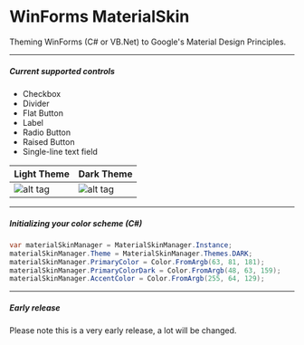 WinForms MaterialSkin
=====================

Theming WinForms (C# or VB.Net) to Google's Material Design Principles.

---

##### Current supported controls
- Checkbox
- Divider
- Flat Button
- Label
- Radio Button
- Raised Button
- Single-line text field

Light Theme | Dark Theme
--- | ---
![alt tag](http://puu.sh/dCnJ0/1a09990e52.png) | ![alt tag](http://puu.sh/dCnNa/96861a2fdf.png)

---

##### Initializing your color scheme (C#)
```cs
var materialSkinManager = MaterialSkinManager.Instance;
materialSkinManager.Theme = MaterialSkinManager.Themes.DARK;
materialSkinManager.PrimaryColor = Color.FromArgb(63, 81, 181);
materialSkinManager.PrimaryColorDark = Color.FromArgb(48, 63, 159);
materialSkinManager.AccentColor = Color.FromArgb(255, 64, 129);
```

---

##### Early release
Please note this is a very early release, a lot will be changed.
